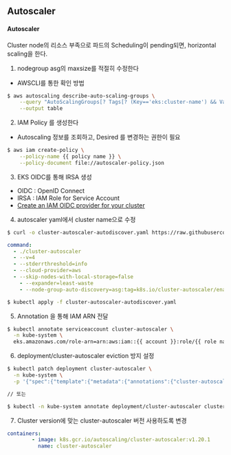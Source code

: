 ## Autoscaler

#### Autoscaler
Cluster node의 리소스 부족으로 파드의 Scheduling이 pending되면, horizontal scaling을 한다.

1. nodegroup asg의 maxsize를 적절히 수정한다
* AWSCLI를 통한 확인 방법
```bash
$ aws autoscaling describe-auto-scaling-groups \
	--query "AutoScalingGroups[? Tags[? (Key=='eks:cluster-name') && Value=='<changename>']].[AutoScalingGroupName,MinSize,MaxSize,DesiredCapacity]" \
	--output table
```

2. IAM Policy 를 생성한다
- Autoscaling 정보를 조회하고, Desired 를 변경하는 권한이 필요
```bash
$ aws iam create-policy \
	--policy-name {{ policy name }} \
	--policy-document file://autoscaler-policy.json
```

3. EKS OIDC를 통해 IRSA 생성
- OIDC : OpenID Connect
- IRSA : IAM Role for Service Account
- [Create an IAM OIDC provider for your cluster](https://docs.aws.amazon.com/eks/latest/userguide/enable-iam-roles-for-service-accounts.html)

4. autoscaler yaml에서 cluster name으로 수정
```bash
$ curl -o cluster-autoscaler-autodiscover.yaml https://raw.githubusercontent.com/kubernetes/autoscaler/master/cluster-autoscaler/cloudprovider/aws/examples/cluster-autoscaler-autodiscover.yaml
```

```yaml
command:
  - ./cluster-autoscaler
  - --v=4
  - --stderrthreshold=info
  - --cloud-provider=aws
  - --skip-nodes-with-local-storage=false
	- --expander=least-waste
	- --node-group-auto-discovery=asg:tag=k8s.io/cluster-autoscaler/enabled,k8s.io/cluster-autoscaler/**<cluster name>**
```

```bash
$ kubectl apply -f cluster-autoscaler-autodiscover.yaml
```

5. Annotation 을 통해 IAM ARN 전달
```bash
$ kubectl annotate serviceaccount cluster-autoscaler \
  -n kube-system \
  eks.amazonaws.com/role-arn=arn:aws:iam::{{ account }}:role/{{ role name }}
```

6. deployment/cluster-autoscaler eviction 방지 설정
```bash
$ kubectl patch deployment cluster-autoscaler \
  -n kube-system \
  -p '{"spec":{"template":{"metadata":{"annotations":{"cluster-autoscaler.kubernetes.io/safe-to-evict": "false"}}}}}'

// 또는

$ kubectl -n kube-system annotate deployment/cluster-autoscaler cluster-autoscaler.kubernetes.io/safe-to-evict="false"
```

7. Cluster version에 맞는 cluster-autoscaler 버전 사용하도록 변경

```yaml
containers:
        - image: k8s.gcr.io/autoscaling/cluster-autoscaler:v1.20.1
          name: cluster-autoscaler
```
